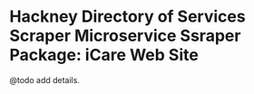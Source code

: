 # Hackney Directory of Services Scraper Microservice Ssraper Package: iCare Web Site

@todo add details.